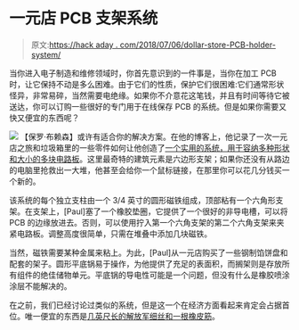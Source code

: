 # 一元店 PCB 支架系统

> 原文:[https://hack aday . com/2018/07/06/dollar-store-PCB-holder-system/](https://hackaday.com/2018/07/06/dollar-store-pcb-holder-system/)

当你进入电子制造和维修领域时，你首先意识到的一件事是，当你在加工 PCB 时，让它保持不动是多么困难。由于它们的性质，保护它们很困难:它们通常形状怪异，非常易碎，当然需要电绝缘。如果你不介意花这笔钱，并且有时间等待它被送达，你可以订购一些很好的专门用于在线保存 PCB 的系统。但是如果你需要又快又便宜的东西呢？

[![](../Images/496d52cb3f3b7b6512b7d9e7e28b67fc.png)](https://hackaday.com/wp-content/uploads/2018/06/dollarpbc_detail1.jpg) 【保罗·布赖森】或许有适合你的解决方案。在他的博客上，他记录了一次一元店之旅和垃圾箱里的一些零件如何让他创造了[一个实用的系统，用于容纳多种形状和大小的多块电路板](http://www.brysonics.com/poor-mans-magnet-pcb-holder-every-expense-spared/)。这里最奇特的建筑元素是六边形支架；如果你还没有从路边的电脑里抢救出一大堆，他甚至会给你一个鼠标链接，在那里你可以花几分钱买一个新的。

该系统的每个独立支柱由一个 3/4 英寸的圆形磁铁组成，顶部粘有一个六角形支架。在支架上，[Paul]塞了一个橡胶垫圈，它提供了一个很好的非导电槽，可以将 PCB 的边缘放进去。否则，可以使用拧入第一个六角支架的第二个六角支架来夹紧电路板。调整高度很简单，只需在堆叠中添加几块磁铁。

当然，磁铁需要某种金属来粘上。为此，[Paul]从一元店购买了一些钢制馅饼盘和配套的架子。圆形平底锅易于操作，为他提供了充足的表面积，而搁架则是存放所有组件的绝佳储物单元。平底锅的导电性可能是一个问题，但没有什么是橡胶喷涂涂层不能解决的。

在之前，我们已经讨论过类似的系统，但是这一个在经济方面看起来肯定会占据首位。唯一便宜的东西是[几英尺长的解放军细丝和一根橡皮筋](https://hackaday.com/2018/01/24/printed-it-rubber-band-pcb-vice/)。